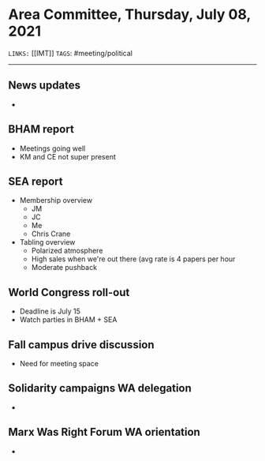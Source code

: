 # Area Committee, Thursday, July 08, 2021
`LINKS:` [[IMT]]
`TAGS`: #meeting/political 

---
## News updates
- 

## BHAM report
- Meetings going well
- KM and CE not super present

## SEA report
- Membership overview
	- JM
	- JC
	- Me
	- Chris Crane
- Tabling overview
	- Polarized atmosphere
	- High sales when we're out there (avg rate is 4 papers per hour
	- Moderate pushback

## World Congress roll-out
- Deadline is July 15
- Watch parties in BHAM + SEA

## Fall campus drive discussion
- Need for meeting space

## Solidarity campaigns WA delegation
- 

## Marx Was Right Forum WA orientation
- 